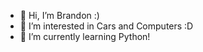 - 👋 Hi, I’m Brandon :)
- 👀 I’m interested in Cars and Computers :D
- 🌱 I’m currently learning Python!
<!---
brandonbartropp01/brandonbartropp01 is a ✨ special ✨ repository because its `README.md` (this file) appears on your GitHub profile.
You can click the Preview link to take a look at your changes.
--->
